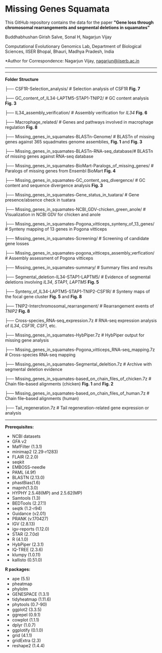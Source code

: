 
# Missing Genes Squamata

This GitHub repository contains the data for the paper **"Gene loss through chromosomal rearrangements and segmental deletions in squamates"**

Buddhabhushan Girish Salve, Sonal H, Nagarjun Vijay

Computational Evolutionary Genomics Lab, Department of Biological Sciences, IISER Bhopal, Bhauri, Madhya Pradesh, India

*Author for Correspondence: Nagarjun Vijay, nagarjun@iiserb.ac.in

____________________________________________________________________________________________________________________________________________________

____________________________________________________________________________________________________________________________________________________
**Folder Structure**

├── CSF1R-Selection_analysis/                          # Selection analysis of CSF1R **Fig. 7**

├── GC_content_of_IL34-LAPTM5-STAP1-TNIP2/             # GC content analysis **Fig. 3**

├── IL34_assembly_verification/                        # Assembly verification for _IL34_ **Fig. 6**

├── Macrophage_related/                                # Genes and pathways involved in macrophage regulation **Fig. 8**

├── Missing_genes_in_squamates-BLASTn-Genome/          # BLASTn of missing genes against 365 squadmates genome assemblies, **Fig. 1** and **Fig. 3**

├── Missing_genes_in_squamates-BLASTn-RNA-seq_database/# BLASTn of missing genes against RNA-seq database

├── Missing_genes_in_squamates-BioMart-Paralogs_of_missing_genes/ # Paralogs of missing genes from Ensembl BioMart **Fig. 4**

├── Missing_genes_in_squamates-GC_content_seq_divergence/         # GC content and sequence divergence analysis  **Fig. 3**

├── Missing_genes_in_squamates-Gene_status_in_tuatara/            # Gene presence/absence check in tuatara

├── Missing_genes_in_squamates-NCBI_GDV-chicken_green_anole/      # Visualization in NCBI GDV for chicken and anole

├── Missing_genes_in_squamates-Pogona_vitticeps_synteny_of_13_genes/ # Synteny mapping of 13 genes in Pogona vitticeps

├── Missing_genes_in_squamates-Screening/                         # Screening of candidate gene losses

├── Missing_genes_in_squamates-pogona_vitticeps_assembly_verfication/ # Assembly assessment of Pogona vitticeps

├── Missing_genes_in_squamates-summary/                           # Summary files and results

├── Segmental_deletion-IL34-STAP1-LAPTM5/             # Evidence of segmental deletions involving _IL34_, _STAP1_, _LAPTM5_ **Fig. 5**

├── Synteny_of_IL34-LAPTM5-STAP1-TNIP2-CSF1R/         # Synteny maps of the focal gene cluster **Fig. 5** and **Fig. 8**

├── TNIP2-Interchromosomal_rearrangement/             # Rearrangement events of _TNIP2_ **Fig. 8**

├── Cross-species_RNA-seq_expression.7z               # RNA-seq expression analysis of _IL34_, _CSF1R_, _CSF1_, etc.

├── Missing_genes_in_squamates-HybPiper.7z            # HybPiper output for missing gene analysis

├── Missing_genes_in_squamates-Pogona_vitticeps_RNA-seq_mapping.7z # Cross-species RNA-seq mapping 

├── Missing_genes_in_squamates-Segmental_deleltion.7z # Archive with segmental deletion evidence

├── Missing_genes_in_squamates-based_on_chain_files_of_chicken.7z  # Chain file–based alignments (chicken) **Fig. 1** and **Fig. 2**

├── Missing_genes_in_squamates-based_on_chain_files_of_human.7z    # Chain file–based alignments (human)

├── Tail_regeneration.7z                            # Tail regeneration-related gene expression or analysis

____________________________________________________________________________________________________________________________________________________
**Prerequisites:**
- NCBI datasets
- GFA v2
- MafFilter (1.3.1)
- minimap2 (2.29-r1283)
- FLAIR (2.2.0)
- seqkit
- EMBOSS-needle
- PAML (4.9f)
- BLASTN (2.13.0)
- phastBias(1.6)
- mapnh(1.3.0)
- HYPHY 2.5.48(MP) and 2.5.62(MP)
- Samtools (1.3)
- BEDTools (2.27.1)
- seqtk (1.2-r94)
- Guidance (v2.01)
- PRANK (v.170427)
- IGV (2.8.13)
- igv-reports (1.12.0)
- STAR (2.7.0d)
- R (4.1.0)
- HybPiper (2.3.1)
- IQ-TREE (2.3.6)
- klumpy (1.0.11)
- kallisto (0.51.0)

**R packages:**
- ape (5.5)
- pheatmap
- phylolm
- GENESPACE (1.3.1)
- tidyheatmap (1.11.6)
- phytools (0.7-90)
- ggplot2 (3.3.5)
- ggrepel (0.9.1)
- cowplot (1.1.1)
- dplyr (1.0.7)
- ggplotify (0.1.0)
- grid (4.1.1)
- gridExtra (2.3)
- reshape2 (1.4.4)
